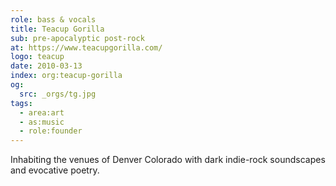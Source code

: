 ```yaml
---
role: bass & vocals
title: Teacup Gorilla
sub: pre-apocalyptic post-rock
at: https://www.teacupgorilla.com/
logo: teacup
date: 2010-03-13
index: org:teacup-gorilla
og:
  src: _orgs/tg.jpg
tags:
  - area:art
  - as:music
  - role:founder
---
```


Inhabiting the venues of Denver Colorado
with dark indie-rock soundscapes and evocative poetry.
